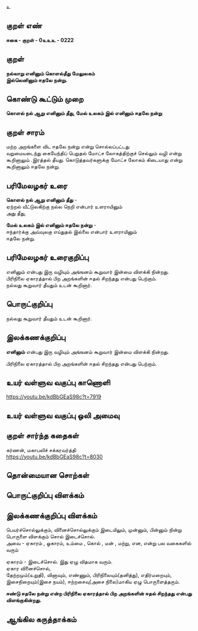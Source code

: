 உ

## குறள் எண் 

**ஈகை - குறள் - 0உஉஉ - 0222**  

## குறள் 

**நல்லாறு எனினும் கொளல்தீது மேலுலகம்  
இல்லெனினும் ஈதலே நன்று.** 

## கொண்டு கூட்டும் முறை

**கொளல் நல் ஆறு எனினும் தீது, மேல் உலகம் இல் எனினும் ஈதலே நன்று**

## குறள் சாரம் 

மற்ற அறங்களை விட ஈதலே நன்று என்று சொல்லப்பட்டது  
வறுமையடைந்து கையேந்திப் பெறுதல் மோட்ச லோகத்திற்குச் செல்லும் வழி என்று கூறினாலும் .இரத்தல் தீயது. கொடுத்தவர்களுக்கு மோட்ச லோகம் கிடையாது என்று கூறினாலும் ஈதலே நன்று.

## பரிமேலழகர் உரை

**கொளல் நல் ஆறு எனினும் தீது** -  
ஏற்றல் வீட்டுலகிற்கு நல்ல நெறி என்பார் உளராயினும்  
அது தீது,  

**மேல் உலகம் இல் எனினும் ஈதலே நன்று** -  
ஈந்தார்க்கு அவ்வுலகு எய்துதல் இல்லை என்பார் உளராயினும்  
ஈதலே நன்று.  

## பரிமேலழகர் உரைகுறிப்பு   

எனினும் என்பது இரு வழியும் அங்ஙனம் கூறுவார் இன்மை விளக்கி நின்றது.  
பிரிநிலை ஏகாரத்தால் பிற அறங்களின் ஈதல் சிறந்தது என்பது பெற்றாம்.  
நல்லது கூறுவார் தீயதும் உடன் கூறினார்.  

## பொருட்குறிப்பு 

நல்லது கூறுவார் தீயதும் உடன் கூறினார்.  

## இலக்கணக்குறிப்பு  

**எனினும்** என்பது இரு வழியும் அங்ஙனம் கூறுவார் இன்மை விளக்கி நின்றது.  

பிரிநிலை ஏகாரத்தால் பிற அறங்களின் ஈதல் சிறந்தது என்பது பெற்றாம்.  

## உயர் வள்ளுவ வகுப்பு காணொளி

https://youtu.be/kdBbGEaS98c?t=7919

## உயர் வள்ளுவ வகுப்பு ஒலி அமைவு 

 
## குறள் சார்ந்த கதைகள் 

கர்ணன், மகாபலிச் சக்கரவர்த்தி  
https://youtu.be/kdBbGEaS98c?t=8030

## தொன்மையான சொற்கள்


## பொருட்குறிப்பு விளக்கம்


## இலக்கணக்குறிப்பு விளக்கம்  

பெயர்ச்சொல்லுக்கும், வினைச்சொல்லுக்கும் இடையிலும், முன்னும், பின்னும் நின்று பொருளை விளக்கும் சொல் இடைச்சொல்.		
அவை 	- ஏகாரம் , ஓகாரம், உம்மை , கொல் , மன் , மற்று, என, என்று பல வகைகளில் வரும் 	
		
ஏகாரம் - இடைச்சொல். இது ஏழு விதமாக வரும்.		
ஏகார வினைச்சொல்,		
தேற்றமும்(உறுதி), வினாவும், எண்ணும், பிரிநிலையும்(தனித்து), எதிர்மறையும், இசைநிறையும்(இசை நயம்), ஈற்றசைவு(அசை நிலை)மாகிய ஏழு பொருளைத்தரும்.		

**ஈண்டு ஈதலே நன்று என்ற பிரிநிலை ஏகாரத்தால் பிற அறங்களின் ஈதல் சிறந்தது என்பது விளங்குகின்றது.**

## ஆங்கில கருத்தாக்கம் 


